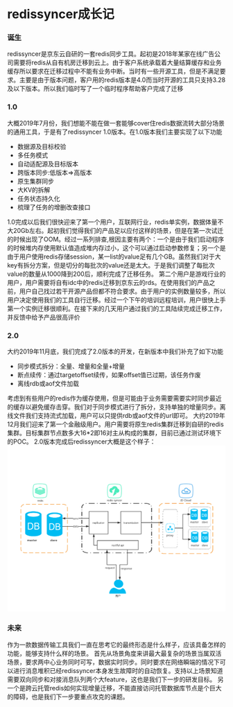 # redissyncer成长记

### 诞生
redissyncer是京东云自研的一套redis同步工具。起初是2018年某家在线广告公司需要将redis从自有机房迁移到云上。由于客户系统承载着大量结算缓存和业务缓存所以要求在迁移过程中不能有业务中断。当时有一些开源工具，但是不满足要求。主要是由于版本问题，客户用的redis版本是4.0而当时开源的工具只支持3.28及以下版本。所以我们临时写了一个临时程序帮助客户完成了迁移

### 1.0
大概2019年7月份，我们想能不能在做一套能够cover住redis数据流转大部分场景的通用工具，于是有了redissyncer 1.0版本。在1.0版本我们主要实现了以下功能
* 数据源及目标校验
* 多任务模式
* 自动适配源及目标版本
* 跨版本同步:低版本=>高版本
* 原生集群同步
* 大KV的拆解
* 任务状态持久化
* 梳理了任务的增删改查接口
  
1.0完成以后我们很快迎来了第一个用户，互联网行业，redis单实例，数据体量不大20Gb左右。起初我们觉得我们的产品足以应付这样的场景，但是在第一次试迁的时候出现了OOM。经过一系列排查,根因主要有两个：一个是由于我们启动程序的时候堆内存使用默认值造成堆内存过小，这个可以通过启动参数修复；另一个是由于用户使用redis存储session，某一list的value足有几个GB。虽然我们对于大key有拆分方案，但是切分的每批次的value还是太大。于是我们调整了每批次value的数量从1000降到200后，顺利完成了迁移任务。
第二个用户是游戏行业的用户，用户需要将自有idc中的redis迁移到京东云的rds。在使用我们的产品之前，用户自己找过若干开源产品但都不符合要求。由于用户的实例数量较多，所以用户决定使用我们的工具自行迁移。经过一个下午的培训远程培训，用户很快上手第一个实例迁移很顺利。在接下来的几天用户通过我们的工具陆续完成迁移工作，并反馈中给予产品很高评价

### 2.0
大约2019年11月底，我们完成了2.0版本的开发，在新版本中我们补充了如下功能
* 同步模式拆分：全量、增量和全量+增量
* 断点续传：通过targetoffset续传，如果offset值已过期，该任务作废
* 离线rdb或aof文件加载

考虑到有些用户的redis作为缓存使用，但是可能由于业务需要需要实时同步最近的缓存以避免缓存击穿。我们对于同步模式进行了拆分，支持单独的增量同步。离线文件我们支持流式加载，用户可以只提供rdb或aof文件的url即可。
大约2019年12月我们迎来了第一个金融级用户。用户需要将原生redis集群迁移到自研的redis集群。目标集群节点数多大16*2即16对主从构成的集群，目前已通过测试环境下的POC。
2.0版本完成后redissyncer大概是这个样子：
![avatar](images/transfor.jpg)

### 未来
作为一款数据传输工具我们一直在思考它的最终形态是什么样子，应该具备怎样的功能，能够支持什么样的场景。
首先从场景角度来讲最大最复杂的场景当属双活场景，要求两中心业务同时可写，数据实时同步。同时要求在网络瞬端的情况下可以进行消息堆积已经redissyncer本身发生故障时的自动恢复。支持以上场景知道需要双向同步和对接消息队列两个大feature，这也是我们下一步的研发目标。
另一个是跨云托管redis如何实现增量迁移，不能直接访问托管数据库节点是个巨大的障碍，也是我们下一步要重点攻克的课题。